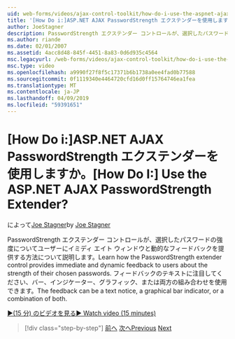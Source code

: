 ```yaml
---
uid: web-forms/videos/ajax-control-toolkit/how-do-i-use-the-aspnet-ajax-passwordstrength-extender
title: '[How Do i:]ASP.NET AJAX PasswordStrength エクステンダーを使用しますか。 | Microsoft Docs'
author: JoeStagner
description: PasswordStrength エクステンダー コントロールが、選択したパスワードの強度についてユーザーにイミディ エイト ウィンドウと動的なフィードバックを提供する方法について説明します。 フィードバック c.
ms.author: riande
ms.date: 02/01/2007
ms.assetid: 4acc8d48-845f-4451-8a83-0d6d935c4564
msc.legacyurl: /web-forms/videos/ajax-control-toolkit/how-do-i-use-the-aspnet-ajax-passwordstrength-extender
msc.type: video
ms.openlocfilehash: a9990f27f8f5c17371b6b1738a0ee4fad0b77588
ms.sourcegitcommit: 0f1119340e4464720cfd16d0ff15764746ea1fea
ms.translationtype: MT
ms.contentlocale: ja-JP
ms.lasthandoff: 04/09/2019
ms.locfileid: "59391651"
---
```

# <a name="how-do-i-use-the-aspnet-ajax-passwordstrength-extender"></a><span data-ttu-id="44def-105">[How Do i:]ASP.NET AJAX PasswordStrength エクステンダーを使用しますか。</span><span class="sxs-lookup"><span data-stu-id="44def-105">[How Do I:] Use the ASP.NET AJAX PasswordStrength Extender?</span></span>

<span data-ttu-id="44def-106">によって[Joe Stagner](https://github.com/JoeStagner)</span><span class="sxs-lookup"><span data-stu-id="44def-106">by [Joe Stagner](https://github.com/JoeStagner)</span></span>

<span data-ttu-id="44def-107">PasswordStrength エクステンダー コントロールが、選択したパスワードの強度についてユーザーにイミディ エイト ウィンドウと動的なフィードバックを提供する方法について説明します。</span><span class="sxs-lookup"><span data-stu-id="44def-107">Learn how the PasswordStrength extender control provides immediate and dynamic feedback to users about the strength of their chosen passwords.</span></span> <span data-ttu-id="44def-108">フィードバックのテキストに注目してください、バー、インジケーター、グラフィック、または両方の組み合わせを使用できます。</span><span class="sxs-lookup"><span data-stu-id="44def-108">The feedback can be a text notice, a graphical bar indicator, or a combination of both.</span></span>

[<span data-ttu-id="44def-109">&#9654;(15 分) のビデオを見る</span><span class="sxs-lookup"><span data-stu-id="44def-109">&#9654; Watch video (15 minutes)</span></span>](https://channel9.msdn.com/Blogs/ASP-NET-Site-Videos/how-do-i-use-the-aspnet-ajax-passwordstrength-extender)

> [!div class="step-by-step"]
> <span data-ttu-id="44def-110">[前へ](how-do-i-use-the-aspnet-ajax-dropshadow-extender.md)
> [次へ](how-do-i-get-started-with-the-aspnet-ajax-animation-extender-control.md)</span><span class="sxs-lookup"><span data-stu-id="44def-110">[Previous](how-do-i-use-the-aspnet-ajax-dropshadow-extender.md)
[Next](how-do-i-get-started-with-the-aspnet-ajax-animation-extender-control.md)</span></span>
